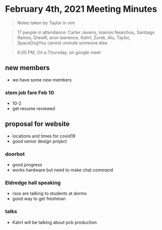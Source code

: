 # February 4th, 2021 Meeting Minutes
> Notes taken by Taylor in vim

> 17 people in attendance: Carter Jevens, Ioannis Nearchou, Santiago Ramos, DrewR, aron lawrence, Kahrl, Zurek, Alu, Taylor, SpaceDogYou cannot unmute someone else

> 6:00 PM, On a Thursday, on google meet

## new members
* we have some new members

### stem job fare Feb 10
* 10-2
* get resume reviewed

## proposal for website
* locations and times for covid19
* good senior design project

### doorbot
* good progress
* works hardware but need to make chat command

### Eldredge hall speaking
* rsos are talking to students at dorms
* good way to get freshman

### talks
* Kahrl will be talking about pcb production



